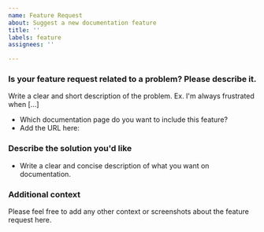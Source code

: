 ```yaml
---
name: Feature Request
about: Suggest a new documentation feature
title: ''
labels: feature
assignees: ''

---
```


### **Is your feature request related to a problem? Please describe it.**
Write a clear and short description of the problem. 
Ex. I'm always frustrated when [...]

- Which documentation page do you want to include this feature?
- Add the URL here:

### **Describe the solution you'd like**
- Write a clear and concise description of what you want on documentation.

### **Additional context**
Please feel free to add any other context or screenshots about the feature request here.
